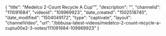{
    "title": "Medelco 2-Count Recycle A Cup&trade;",
    "description": "",
    "channelid": "111091684",
    "videoid": "109969923",
    "date_created": "1502518740",
    "date_modified": "1504049172",
    "type": "captivate",
    "layout": "channelVideo",
    "url": "\/bbbusa-latest-videos\/medelco-2-count-recycle-a-cup\u00e2-3-notes\/111091684-109969923"
}